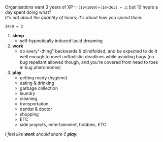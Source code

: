 Organisations want 3 years of XP ∵ `(10×1000)÷(10×365) ≈ 3`; but 10 hours a day spent doing what?
<br>*It's not about the quantity of hours; it's about how you spend them.*

`24÷8 = 3`
1. **sleep**
	* self-hypnotically induced lucid dreaming
1. **work**
	* do every"-thing" backwards & blindfolded, and be expected to do it well enough to meet unℝælistic deadlines while avoiding bugs (no bug repellant allowed though, and you're covered from head to toes in bug pheromones)
1. **play**
	* getting ready (hygiene)
	* eating & drinking
	* garbage collection
	* laundry
	* cleaning
	* transportation
	* dentist & doctor
	* shopping
	* ETC
	* side projects, entertainment, hobbies, ETC

*I feel like **work** should share c̄ **play**.*
